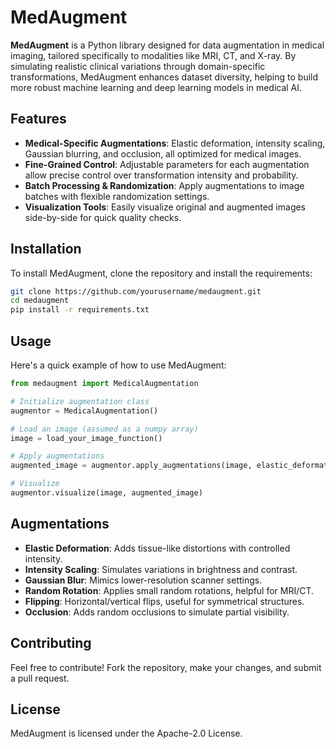 # MedAugment

**MedAugment** is a Python library designed for data augmentation in medical imaging, tailored specifically to modalities like MRI, CT, and X-ray. By simulating realistic clinical variations through domain-specific transformations, MedAugment enhances dataset diversity, helping to build more robust machine learning and deep learning models in medical AI.

## Features

- **Medical-Specific Augmentations**: Elastic deformation, intensity scaling, Gaussian blurring, and occlusion, all optimized for medical images.
- **Fine-Grained Control**: Adjustable parameters for each augmentation allow precise control over transformation intensity and probability.
- **Batch Processing & Randomization**: Apply augmentations to image batches with flexible randomization settings.
- **Visualization Tools**: Easily visualize original and augmented images side-by-side for quick quality checks.

## Installation

To install MedAugment, clone the repository and install the requirements:

```bash
git clone https://github.com/yourusername/medaugment.git
cd medaugment
pip install -r requirements.txt
```

## Usage

Here's a quick example of how to use MedAugment:

```python
from medaugment import MedicalAugmentation

# Initialize augmentation class
augmentor = MedicalAugmentation()

# Load an image (assumed as a numpy array)
image = load_your_image_function()

# Apply augmentations
augmented_image = augmentor.apply_augmentations(image, elastic_deformation=True, intensity_scaling=True)

# Visualize
augmentor.visualize(image, augmented_image)
```

## Augmentations

- **Elastic Deformation**: Adds tissue-like distortions with controlled intensity.
- **Intensity Scaling**: Simulates variations in brightness and contrast.
- **Gaussian Blur**: Mimics lower-resolution scanner settings.
- **Random Rotation**: Applies small random rotations, helpful for MRI/CT.
- **Flipping**: Horizontal/vertical flips, useful for symmetrical structures.
- **Occlusion**: Adds random occlusions to simulate partial visibility.

## Contributing

Feel free to contribute! Fork the repository, make your changes, and submit a pull request.

## License

MedAugment is licensed under the Apache-2.0 License.
